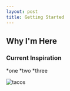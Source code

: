 ```yaml
---
layout: post
title: Getting Started
---
```


## Why I'm Here

### Current Inspiration

*one
*two
*three

![tacos](http://www.seriouseats.com/images/2012/03/20120315-196564-tacos-don-nacho.jpg)

